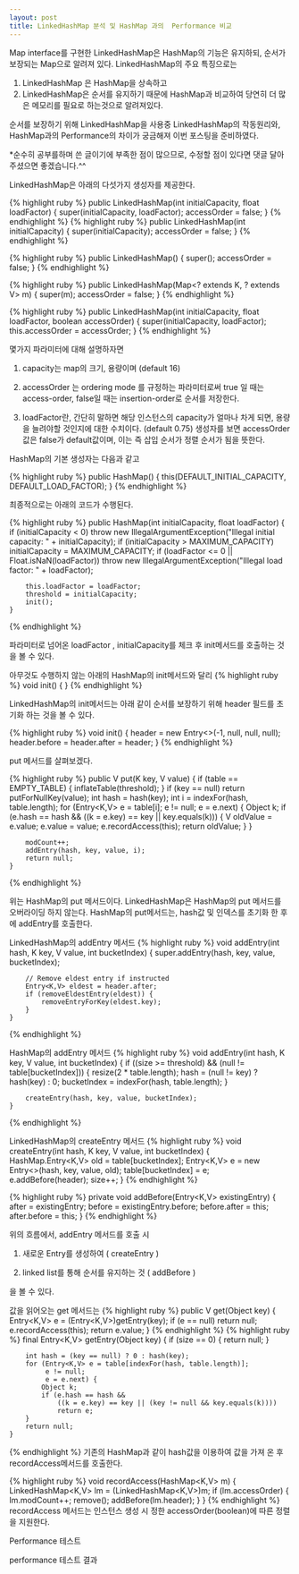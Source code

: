 ```yaml
---
layout: post
title: LinkedHashMap 분석 및 HashMap 과의  Performance 비교
---
```


Map interface를 구현한 LinkedHashMap은 HashMap의 기능은 유지하되, 순서가 보장되는 Map으로 알려져 있다.
LinkedHashMap의 주요 특징으로는

1. LinkedHashMap 은 HashMap을 상속하고
2. LinkedHashMap은 순서를 유지하기 때문에 HashMap과 비교하여 당연히 더 많은 메모리를 필요로 하는것으로 알려져있다.

순서를 보장하기 위해 LinkedHashMap을 사용중 LinkedHashMap의 작동원리와, HashMap과의 Performance의 차이가 궁금해져 이번 포스팅을 준비하였다.

*순수히 공부를하며 쓴 글이기에 부족한 점이 많으므로, 수정할 점이 있다면 댓글 달아주셨으면 좋겠습니다.^^



LinkedHashMap은 아래의 다섯가지 생성자를 제공한다.

{% highlight ruby %}
   public LinkedHashMap(int initialCapacity, float loadFactor) {
        super(initialCapacity, loadFactor);
        accessOrder = false;
}
{% endhighlight %}
{% highlight ruby %}
 public LinkedHashMap(int initialCapacity) {
        super(initialCapacity);
        accessOrder = false;
    }
{% endhighlight %}


{% highlight ruby %}
  public LinkedHashMap() {
        super();
        accessOrder = false;
    }
{% endhighlight %}

{% highlight ruby %}
   public LinkedHashMap(Map<? extends K, ? extends V> m) {
        super(m);
        accessOrder = false;
    }
{% endhighlight %}

{% highlight ruby %}
 public LinkedHashMap(int initialCapacity,
                         float loadFactor,
                         boolean accessOrder) {
        super(initialCapacity, loadFactor);
        this.accessOrder = accessOrder;
    }
{% endhighlight %}


몇가지 파라미터에 대해 설명하자면

1) capacity는 map의 크기, 용량이며 (default 16)

2) accessOrder 는  ordering mode 를 규정하는 파라미터로써
true 일 때는 access-order, false일 때는 insertion-order로 순서를 저장한다.

3) loadFactor란, 간단히 말하면 해당 인스턴스의 capacity가 얼마나 차게 되면, 용량을 늘려야할 것인지에 대한 수치이다.
(default 0.75)
생성자를 보면 accessOrder 값은 false가 default값이며, 이는 즉 삽입 순서가 정렬 순서가 됨을 뜻한다.


HashMap의 기본 생성자는 다음과 같고

{% highlight ruby %}
 public HashMap() {
        this(DEFAULT_INITIAL_CAPACITY, DEFAULT_LOAD_FACTOR);
    }
{% endhighlight %}

최종적으로는 아래의 코드가 수행된다.

{% highlight ruby %}
   public HashMap(int initialCapacity, float loadFactor) {
        if (initialCapacity < 0)
            throw new IllegalArgumentException("Illegal initial capacity: " +
                                               initialCapacity);
        if (initialCapacity > MAXIMUM_CAPACITY)
            initialCapacity = MAXIMUM_CAPACITY;
        if (loadFactor <= 0 || Float.isNaN(loadFactor))
            throw new IllegalArgumentException("Illegal load factor: " +
                                               loadFactor);

        this.loadFactor = loadFactor;
        threshold = initialCapacity;
        init();
    }
{% endhighlight %}

파라미터로 넘어온 loadFactor , initialCapacity를 체크 후 init메서드를 호출하는 것을 볼 수 있다.

아무것도 수행하지 않는 아래의 HashMap의 init메서드와 달리
{% highlight ruby %}
  void init() {
    }
 {% endhighlight %}

LinkedHashMap의 init메서드는 아래 같이 순서를 보장하기 위해 header 필드를 초기화 하는 것을 볼 수 있다.

{% highlight ruby %}
 void init() {
        header = new Entry<>(-1, null, null, null);
        header.before = header.after = header;
    }
{% endhighlight %}


put 메서드를 살펴보겠다.

{% highlight ruby %}
public V put(K key, V value) {
        if (table == EMPTY_TABLE) {
            inflateTable(threshold);
        }
        if (key == null)
            return putForNullKey(value);
        int hash = hash(key);
        int i = indexFor(hash, table.length);
        for (Entry<K,V> e = table[i]; e != null; e = e.next) {
            Object k;
            if (e.hash == hash && ((k = e.key) == key || key.equals(k))) {
                V oldValue = e.value;
                e.value = value;
                e.recordAccess(this);
                return oldValue;
            }
        }

        modCount++;
        addEntry(hash, key, value, i);
        return null;
    }
{% endhighlight %}

위는 HashMap의 put 메서드이다.
LinkedHashMap은  HashMap의 put 메서드를 오버라이딩 하지 않는다.
HashMap의 put메서드는,  hash값 및 인덱스를 초기화 한 후에
addEntry를 호출한다.

LinkedHashMap의 addEntry 메서드
{% highlight ruby %}
 void addEntry(int hash, K key, V value, int bucketIndex) {
        super.addEntry(hash, key, value, bucketIndex);

        // Remove eldest entry if instructed
        Entry<K,V> eldest = header.after;
        if (removeEldestEntry(eldest)) {
            removeEntryForKey(eldest.key);
        }
    }
{% endhighlight %}

HashMap의 addEntry 메서드
{% highlight ruby %}
   void addEntry(int hash, K key, V value, int bucketIndex) {
        if ((size >= threshold) && (null != table[bucketIndex])) {
            resize(2 * table.length);
            hash = (null != key) ? hash(key) : 0;
            bucketIndex = indexFor(hash, table.length);
        }

        createEntry(hash, key, value, bucketIndex);
    }
{% endhighlight %}

LinkedHashMap의 createEntry 메서드
{% highlight ruby %}
 void createEntry(int hash, K key, V value, int bucketIndex) {
        HashMap.Entry<K,V> old = table[bucketIndex];
        Entry<K,V> e = new Entry<>(hash, key, value, old);
        table[bucketIndex] = e;
        e.addBefore(header);
        size++;
    }
 {% endhighlight %}


{% highlight ruby %}
private void addBefore(Entry<K,V> existingEntry) {
    after  = existingEntry;
    before = existingEntry.before;
    before.after = this;
    after.before = this;
}
{% endhighlight %}



위의 흐름에서, addEntry 메서드를 호출 시

1) 새로운 Entry를 생성하여 ( createEntry )

2)  linked list를 통해 순서를 유지하는 것 ( addBefore )

을 볼 수 있다.


값을 읽어오는 get 메서드는
{% highlight ruby %}
public V get(Object key) {
        Entry<K,V> e = (Entry<K,V>)getEntry(key);
        if (e == null)
            return null;
        e.recordAccess(this);
        return e.value;
    }
{% endhighlight %}
{% highlight ruby %}
 final Entry<K,V> getEntry(Object key) {
        if (size == 0) {
            return null;
        }

        int hash = (key == null) ? 0 : hash(key);
        for (Entry<K,V> e = table[indexFor(hash, table.length)];
             e != null;
             e = e.next) {
            Object k;
            if (e.hash == hash &&
                ((k = e.key) == key || (key != null && key.equals(k))))
                return e;
        }
        return null;
    }
{% endhighlight %}
기존의 HashMap과 같이 hash값을 이용하여 값을 가져 온 후 recordAccess메서드를 호출한다.

{% highlight ruby %}
 void recordAccess(HashMap<K,V> m) {
            LinkedHashMap<K,V> lm = (LinkedHashMap<K,V>)m;
            if (lm.accessOrder) {
                lm.modCount++;
                remove();
                addBefore(lm.header);
            }
        }
{% endhighlight %}
recordAccess 메서드는 인스턴스 생성 시 정한 accessOrder(boolean)에 따른 정렬을 지원한다.


Performance 테스트

performance 테스트 결과


